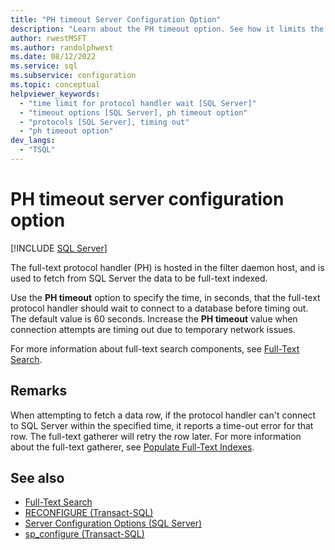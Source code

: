 ```yaml
---
title: "PH timeout Server Configuration Option"
description: "Learn about the PH timeout option. See how it limits the time that the full-text protocol handler allots for connecting to a SQL Server database."
author: rwestMSFT
ms.author: randolphwest
ms.date: 08/12/2022
ms.service: sql
ms.subservice: configuration
ms.topic: conceptual
helpviewer_keywords:
  - "time limit for protocol handler wait [SQL Server]"
  - "timeout options [SQL Server], ph timeout option"
  - "protocols [SQL Server], timing out"
  - "ph timeout option"
dev_langs:
  - "TSQL"
---
```

# PH timeout server configuration option

[!INCLUDE [SQL Server](../../includes/applies-to-version/sqlserver.md)]

The full-text protocol handler (PH) is hosted in the filter daemon host, and is used to fetch from SQL Server the data to be full-text indexed.

Use the **PH timeout** option to specify the time, in seconds, that the full-text protocol handler should wait to connect to a database before timing out. The default value is 60 seconds. Increase the **PH timeout** value when connection attempts are timing out due to temporary network issues.

For more information about full-text search components, see [Full-Text Search](../../relational-databases/search/full-text-search.md).

## Remarks

When attempting to fetch a data row, if the protocol handler can't connect to SQL Server within the specified time, it reports a time-out error for that row. The full-text gatherer will retry the row later. For more information about the full-text gatherer, see [Populate Full-Text Indexes](../../relational-databases/search/populate-full-text-indexes.md).

## See also

- [Full-Text Search](../../relational-databases/search/full-text-search.md)
- [RECONFIGURE &#40;Transact-SQL&#41;](../../t-sql/language-elements/reconfigure-transact-sql.md)
- [Server Configuration Options &#40;SQL Server&#41;](../../database-engine/configure-windows/server-configuration-options-sql-server.md)
- [sp_configure &#40;Transact-SQL&#41;](../../relational-databases/system-stored-procedures/sp-configure-transact-sql.md)
